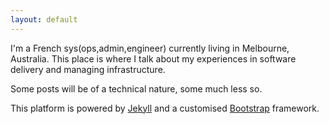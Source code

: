 ```yaml
---
layout: default
---
```

I'm a French sys(ops,admin,engineer) currently living in Melbourne, Australia. This place is where I talk about my experiences in software delivery and managing infrastructure.

Some posts  will be of a technical nature, some much less so.

This platform is powered by [Jekyll](http://jekyllrb.com/) and a customised [Bootstrap](http://getbootstrap.com/) framework. 
